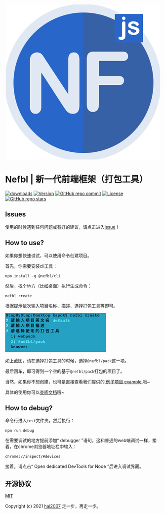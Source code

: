 <p align='center'>
    <a href='https://nefbl.github.io/pack' target='_blank'>
        <img src='./logo.png'>
    </a>
</p>

# Nefbl | 新一代前端框架（打包工具）

<p>
  <a href="https://hai2007.gitee.io/npm-downloads?interval=7&packages=@nefbl/pack"><img src="https://img.shields.io/npm/dm/@nefbl/pack.svg" alt="downloads"></a>
  <a href="https://www.npmjs.com/package/@nefbl/pack"><img src="https://img.shields.io/npm/v/@nefbl/pack.svg" alt="Version"></a>
  <a href="https://github.com/nefbl/pack/graphs/commit-activity" target='_blank'><img alt="GitHub repo commit" src="https://img.shields.io/github/last-commit/nefbl/pack"></a>
  <a href="https://github.com/nefbl/pack/blob/master/LICENSE"><img src="https://img.shields.io/npm/l/@nefbl/pack.svg" alt="License"></a>
  <a href="https://github.com/nefbl/pack" target='_blank'><img alt="GitHub repo stars" src="https://img.shields.io/github/stars/nefbl/pack?style=social"></a>
</p>

## Issues
使用的时候遇到任何问题或有好的建议，请点击进入[issue](https://github.com/nefbl/pack/issues)！

## How to use?

如果你想快速试试，可以使用命令创建项目。

首先，你需要安装cli工具：

```
npm install -g @nefbl/cli
```

然后，找个地方（比如桌面）执行生成命令：

```
nefbl create
```

根据提示依次输入项目名称、描述、选择打包工具等即可。

<img src='./images/img1.png' />

如上截图，请在选择打包工具的时候，选择```@nefbl/pack```这一项。

最后回车，即可得到一个空的基于```@nefbl/pack```打包的项目了。

当然，如果你不想创建，也可是直接查看我们提供的[ 例子项目 example ](https://github.com/nefbl/example)哦~

具体的使用你可以[查阅文档](https://nefbl.github.io/pack)哦~

## How to debug?

命令行进入```test```文件夹，然后执行：

```
npm run debug
```

在需要调试的地方提前添加“ debugger ”语句，这和普通的web端调试一样，接着，在chrome浏览器地址栏中输入：

```
chrome://inspect/#devices
```

接着，请点击“ Open dedicated DevTools for Node ”后进入调试界面。

开源协议
---------------------------------------
[MIT](https://github.com/nefbl/pack/blob/master/LICENSE)

Copyright (c) 2021 [hai2007](https://hai2007.gitee.io/sweethome/) 走一步，再走一步。
